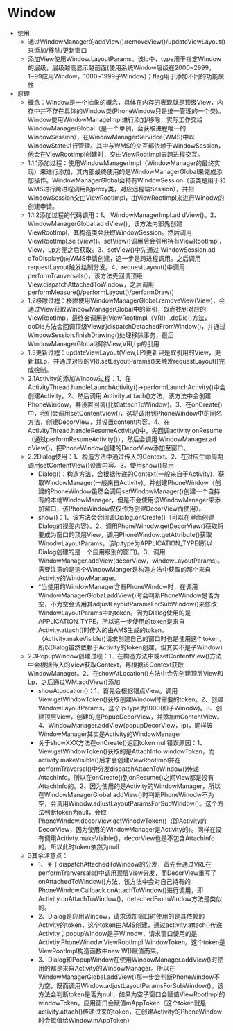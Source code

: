 # Window
- 使用
    - 通过WindowManager的addView()/removeView()/updateViewLayout()来添加/移除/更新窗口
    - 添加View使用Window.LayoutParams。该lp中，type用于指定Window的层级，层级越高显示越前面(使用系统Window层级在2000~2999，1~99应用Window，1000~1999子Window)；flag用于添加不同的功能属性
- 原理
    - 概念：Window是一个抽象的概念，具体在内存的表现就是顶级View，内存中并不存在具体的Window类(PhoneWindow只是统一管理的一个类)。Window使用WindowManageImpl进行添加/移除，实际工作交给WindowManagerGlobal（是一个单例，会获取进程唯一的WindowSession），在WindowManagerServidce(WMS)中以WindowState进行管理。其中与WMS的交互都依赖于WindowSession，他会在ViewRootImpl创建时，交由ViewRootImpl去跨进程交互。
    - 1.1.1添加过程：使用WindowManagerImpl（WindowManager的最终实现）来进行添加，其内部最终使用的是WindowManagerGlobal来完成添加操作。WindowManagerGlobal会持有WindowSession（该类是用于和WMS进行跨进程调用的proxy类，对应远程端Session），并把WindowSession交由ViewRootImpl，由ViewRootImpl来进行Winodw的创建申请。
    - 1.1.2添加过程的代码调用：1、 WindowManagerImpl.ad dView()。2、 WindowManagerGlobal.ad dView()，该方法内部先创建ViewRootImpl，其构造类会获取WindowSession。然后调用 ViewRootImpl.se tView()。setView()调用后会引用持有ViewRootImpl，View，Lp方便之后获取。3、setView()中先通过 WindowSession.ad dToDisplay()向WMS申请创建，这一步是跨进程调用。之后调用requestLayout触发绘制分发。4、requestLayout()中调用performTranversals()，该方法先回调顶级 View.dispatchAttachedToWindow，之后调用performMeasure()/performLayout()/performDraw()
    - 1.2移除过程：移除使用WindowManagerGlobal.removeView(View)，会通过View获取WindowManagerGlobal中的索引，既而找到对应的ViewRootImp，最终会调用到ViewRootImpl（VRI）.doDie()方法，doDie方法会回调顶级View的dispatchDetachedFromWindow()，并通过WindowSession.finishDrawing()处理移除事务，最后WindowManagerGlobal移除View,VRI,Lp的引用
    - 1.3更新过程：updateViewLayout(View,LP)更新只是取引用的View，更新其Lp，并通过对应的VRI.setLayoutParams()来触发requestLayout()完成绘制。
    - 2.1Activity的添加Window过程：1、在ActivityThread.handleLaunchActivity()->performLaunchActivity()中会创建Activity。2、然后调用 Activity.at tach()方法，该方法中会创建PhoneWindow，并设置回调(比如attachToWindow)。3、在onCreate()中，我们会调用setContentView()，这将调用到PhoneWindow中的同名方法，创建DecorView，并设置content内容。4、在ActivityThread.handleResumeActivity()中，先回调activity.onResume（通过performResumeActivity()），然后会调用 WindowManager.ad dView()，把PhoneWindow创建的DecorView添加至窗口。
    - 2.2Dialog使用：1、构造方法中通过传入的Context。2、在对应生命周期调用setContentView()设置内容。3、使用show()显示
        - Dialog()：构造方法，会根据传递的Context(一般来自于Activity)，获取WindowManager(一般来自Activity)。并创建PhoneWindow（创建的PhoneWindow虽然会调用setWindowManager()创建一个自持有的本地WindowManager，但是不会使用该WindowManager来添加窗口，该PhoneWindow仅仅作为创建DecorView而使用）。
        - show()：1、该方法会会回调Dialog.onCreate()（可以在里面创建Dialog的视图内容）。2、调用PhoneWinodw.getDecorView()获取将要成为窗口的顶层View，调用PhoneWindow.getAttribute()获取WinodwLayoutParams，该lp.type为APPLICATION_TYPE(所以Dialog创建的是一个应用级别的窗口)。3、调用WindowManager.addView(decorView，windowLayoutParams)。需要注意的是这个WindowManger是构造方法中获取的那个来自Activity的WindowManager。
        - *当使用的WindowManager含有PhoneWindow时，在调用WindowManagerGlobal.addView()时会判断PhoneWindow是否为空，不为空会调用其adjustLayoutParamsForSubWindow()来修改WindowLayoutParams中的token。因为Dialog使用的是APPLICATION_TYPE，所以这一步使用的token是来自Activity.attach()时传入的由AMS生成的token。（Activity.makeVisible()请求创建自己的窗口时也是使用这个token，所以Dialog虽然依赖于Activity的token创建，但其实不是子Window）
    - 2.3PopupWindow创建过程：1、在构造方法中或setContentView()方法中会根据传入的View获取Context，再根据该Context获取WindowManager。2、在showAtLocation()方法中会先创建顶层View和Lp，之后通过WM.addView()添加
        - showAtLocation()：1、首先会根据锚点View。调用View.getWindowToken()获取创建Window时需要的token。2、创建WindowLayoutParams，这个lp.type为1000(即子Winodw)。3、创建顶层View，创建的是PopupDecorView，并添加mContentView。4、WindowManager.addView(popupDecorView，lp)，同样该WindowManager其实是Activity的WindowManager
        - 关于showXXX方法在onCreate()返回token null错误原因：1、View.getWindowToken()获取的是AttachInfo.windowToken，而activity.makeVisible()后才会创建ViewRootImpl并在performTraversal()中分发dispatchAttachToWindow()传递AttachInfo。所以在onCreate()到onResume()之间View都是没有AttachInfo的。2、因为使用的是Activity的WindowManager，所以在WindowManagerGlobal.addView()时判断PhoneWinodw不为空，会调用Winodw.adjustLayoutParamsForSubWindow()。这个方法判断token为null，会取PhoneWindow.decorView.getWinodwToken()（即Activity的DecorView，因为使用的WindowManager是Activity的）。同样在没有调用Acitivty.makeVisible()，decorView也是不包含AttachInfo的。所以此时token依然为null
    - 3其余注意点：
        - 1、关于dispatchAttachedToWindow的分发，首先会通过VRL在performTranversals()中调用顶层View分发，而DecorView重写了onAttachedToWindow()方法，该方法中会对自己持有的PhoneWindow.Callback.onAttachToWindow()进行调用，即Activity.onAttachToWindow()，detachedFromWindow方法是类似的。
        - 2、Dialog是应用Window，请求添加窗口时使用的是其依赖的Activity的token，这个token由AMS创建，通过activity.attach()传递Activity；popupWindow是子Winodw，请求窗口使用的是Activtiy.PhoneWinodw.ViewRootImpl.WindowToken。这个token是ViewRootImpl构造函数中new W()赋值而来。
        - 3、Dialog和PopupWindow在使用WindowManager.addView()时使用的都是来自Activity的WindowManager。所以在WindowManagerGlobal.addView()那一步会判断PhoneWindow不为空，既而调用Window.adjustLayoutParamsForSubWindow()。该方法会判断token是否为null，如果为空子窗口会赋值ViewRootImpl的windowToken。应用窗口会赋值mAppToken（这个token就是activity.attach()传递过来的token，在创建Activity的PhoneWindow时会赋值给Window.mAppToken）